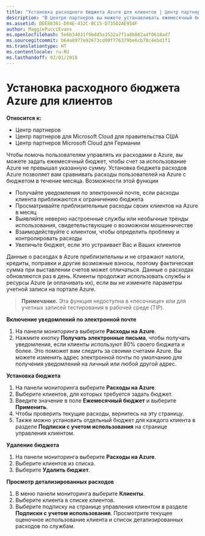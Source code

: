 ```yaml
---
title: "Установка расходного бюджета Azure для клиентов | Центр партнеров"
description: "В Центре партнеров вы можете устанавливать ежемесячный бюджет для каждого клиента, чтобы сумма ежемесячных счетов клиентов в Azure не оказалась чрезмерно высокой."
ms.assetid: DDE80361-D04E-432C-BC15-D735D2AE954F
author: MaggiePucciEvans
ms.openlocfilehash: 5e6b34031f9bdd5a3532a7f1a8b862a4f0618ad7
ms.sourcegitcommit: b64a8977e92673cd00f776379be6cb78c4ebd1f1
ms.translationtype: HT
ms.contentlocale: ru-RU
ms.lasthandoff: 02/01/2018
---
```

# <a name="set-an-azure-spending-budget-for-your-customers"></a>Установка расходного бюджета Azure для клиентов

**Относится к:**

-  Центр партнеров
-  Центр партнеров для Microsoft Cloud для правительства США
-  Центр партнеров Microsoft Cloud для Германии

Чтобы помочь пользователям управлять их расходами в Azure, вы можете задать ежемесячный бюджет, чтобы счет за использование Azure не превышал указанную сумму. Установка бюджета расходов Azure позволяет вам сравнивать расходы пользователей на Azure с бюджетом в течение месяца. Возможности этой функции 

-   Получайте уведомления по электронной почте, если расходы клиента приближаются к ограничению бюджета
-   Просматривайте приблизительные расходы своих клиентов на Azure в месяц
-   Выявляйте неверно настроенные службы или необычные тренды использования, свидетельствующие о возможном мошенничестве
-   Взаимодействуйте с клиентом, чтобы определить проблему и контролировать расходы
-   Увеличьте бюджет, если это устраивает Вас и Ваших клиентов

Данные о расходах в Azure приблизительны и не отражают налоги, кредиты, поправки и другие возможные взносы, поэтому фактическая сумма при выставлении счетов может отличаться. Данные о расходах обновляются раз в день. Клиенты продолжат использовать службы и ресурсы Azure (и оплачивать их), если вы не измените параметры учетной записи на портале Azure. 

>**Примечание.** Эта функция недоступна в «песочнице» или для учетных записей тестирования в рабочей среде (TIP).

**Включение уведомлений по электронной почте**
1.  На панели мониторинга выберите **Расходы на Azure**.
2.  Нажмите кнопку **Получать электронные письма**, чтобы получать уведомления, если клиенты используют 80% своего бюджета и более. Это поможет вам следить за своими счетами Azure. Вы можете изменить адрес электронной почты по умолчанию для получения уведомлений на личный или любой другой адрес.

**Установка бюджета**
1.  На панели мониторинга выберите **Расходы на Azure**.
2.  Выберите клиентов, для которых требуется задать бюджет. 
3. Введите значение в поле **Ежемесячный бюджет** и выберите **Применить**.
4.  Чтобы проверить текущие расходы, вернитесь на эту страницу.
5.  Также можно установить отдельный бюджет для каждого клиента в разделе **Подписки с учетом использования** на странице управления клиентом.

**Удаление бюджета**
1.  На панели мониторинга выберите **Расходы на Azure**.
2.  Выберите клиентов из списка.
3.  Выберите **Удалить бюджет**.

**Просмотр детализированных расходов**
1.  В меню панели мониторинга выберите **Клиенты**.
2.  Выберите клиента в списке клиентов.
3.  Выберите подписку на странице управления клиентом в разделе **Подписки с учетом использования**. Просмотрите текущее оценочное использование клиента и список детализированных расходов по службам.


 

 




